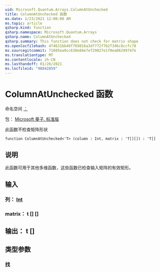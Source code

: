 ```yaml
---
uid: Microsoft.Quantum.Arrays.ColumnAtUnchecked
title: ColumnAtUnchecked 函数
ms.date: 1/23/2021 12:00:00 AM
ms.topic: article
qsharp.kind: function
qsharp.namespace: Microsoft.Quantum.Arrays
qsharp.name: ColumnAtUnchecked
qsharp.summary: This function does not check for matrix shape
ms.openlocfilehash: 4f4631bb49f769816a3df772f7b2f346c8ccfc78
ms.sourcegitcommit: 71605ea9cc630e84e7ef29027e1f0ea06299747e
ms.translationtype: MT
ms.contentlocale: zh-CN
ms.lasthandoff: 01/26/2021
ms.locfileid: "98842859"
---
```

# <a name="columnatunchecked-function"></a>ColumnAtUnchecked 函数

命名空间 [：](xref:Microsoft.Quantum.Arrays)

包： [Microsoft 量子. 标准版](https://nuget.org/packages/Microsoft.Quantum.Standard)


此函数不检查矩阵形状

```qsharp
function ColumnAtUnchecked<'T> (column : Int, matrix : 'T[][]) : 'T[]
```


## <a name="description"></a>说明

此函数可用于其他多维函数，这些函数已检查输入矩阵的有效矩形。

## <a name="input"></a>输入

### <a name="column--int"></a>列： [Int](xref:microsoft.quantum.lang-ref.int)




### <a name="matrix--t"></a>matrix： t [] []





## <a name="output--t"></a>输出： t []



## <a name="type-parameters"></a>类型参数

### <a name="t"></a>找

